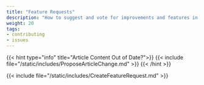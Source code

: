 ```yaml
---
title: "Feature Requests"
description: "How to suggest and vote for improvements and features in the TrueNAS Community Forum."
weight: 20
tags:
- contributing
- issues
---
```



{{< hint type="info" title="Article Content Out of Date?">}}
{{< include file="/static/includes/ProposeArticleChange.md" >}}
{{< /hint >}}

{{< include file="/static/includes/CreateFeatureRequest.md" >}}
